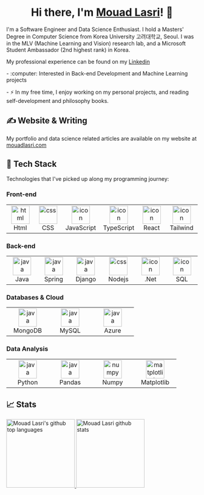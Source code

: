 
<!-- # ✨ Hi there, I'm Mouad Lasri 👋 -->

<h1 align="center">
  Hi there, I'm <a  target="_blank" rel="noopener noreferrer" href="https://mouadlasri.com/" title="My website">Mouad Lasri</a>! 👋
</h1>

<p>I'm a Software Engineer and Data Science Enthusiast. I hold a  Masters' Degree in Computer Science from Korea University 고려대학교, Seoul. I was in the MLV (Machine Learning and Vision) research lab, and a Microsoft Student Ambassador (2nd highest rank) in Korea.</p>
<p>My professional experience can be found on my <a  target="_blank" rel="noopener noreferrer" href="https://www.linkedin.com/in/mouad-lasri/">Linkedin</a></p>
<p>- :computer: Interested in Back-end Development and Machine Learning projects </p>
<p>- ⚡ In my free time, I enjoy working on my personal projects, and reading self-development and philosophy books.</p>


## &#x270d; Website & Writing
My portfolio and data science related articles are available on my website at <a href="https://mouadlasri.com/">mouadlasri.com</a>


## 🔧  Tech Stack

Technologies that I've picked up along my programming journey:

### Front-end

<table>
  <tr>
   <td align="center" width="96" border="1px solid red">
        <img src="https://skillicons.dev/icons?i=html" width="48" height="48" alt="html" />
      <br>Html
    </td>
    <td align="center" width="96">
        <img src="https://skillicons.dev/icons?i=css" width="48" height="48" alt="css" />
      <br>CSS
    </td>
     <td align="center" width="96">
        <img src="https://skillicons.dev/icons?i=js" alt="icon" width="48" height="48" />
      <br>JavaScript
    </td>
    <td align="center" width="96">
        <img src="https://skillicons.dev/icons?i=ts" alt="icon" width="48" height="48" />
      <br>TypeScript
    </td>
     <td align="center" width="96">
        <img src="https://skillicons.dev/icons?i=react" alt="icon" width="48" height="48" />
      <br>React
    </td>
     <td align="center" width="96">
        <img src="https://skillicons.dev/icons?i=tailwind" alt="icon" width="48" height="48" />
      <br>Tailwind
    </td>
  </tr>
</table>

### Back-end
<table>
  <tr>
   <td align="center" width="96">
        <img src="https://skillicons.dev/icons?i=java" width="48" height="48" alt="java" />
      <br>Java
    </td>
     <td align="center" width="96">
        <img src="https://skillicons.dev/icons?i=spring" width="48" height="48" alt="java" />
      <br>Spring
    </td>
     <td align="center" width="96">
        <img src="https://skillicons.dev/icons?i=django" width="48" height="48" alt="java" />
      <br>Django
    </td>
    <td align="center" width="96">
        <img src="https://skillicons.dev/icons?i=nodejs" width="48" height="48" alt="css" />
      <br>Nodejs
    </td>
     <td align="center" width="96">
        <img src="https://skillicons.dev/icons?i=dotnet" alt="icon" width="48" height="48" />
      <br>.Net
    </td>
    <td align="center" width="96">
        <img src="https://skillicons.dev/icons?i=mysql" alt="icon" width="48" height="48" />
      <br>SQL
    </td>
  </tr>
</table>

### Databases & Cloud
<table>
  <tr>
   <td align="center" width="96">
        <img src="https://skillicons.dev/icons?i=mongodb" width="48" height="48" alt="java" />
      <br>MongoDB
    </td>
     <td align="center" width="96">
        <img src="https://skillicons.dev/icons?i=mysql" width="48" height="48" alt="java" />
      <br>MySQL
    </td>
     <td align="center" width="96">
        <img src="https://skillicons.dev/icons?i=azure" width="48" height="48" alt="java" />
      <br>Azure
    </td>
  </tr>
</table>

### Data Analysis

<table>
  <tr>
   <td align="center" width="96">
        <img src="https://skillicons.dev/icons?i=python" width="48" height="48" alt="java" />
      <br>Python
    </td>
     <td align="center" width="96">
        <img src="https://raw.githubusercontent.com/LelouchFR/skill-icons/main/assets/pandas-dark.svg" width="48" height="48" alt="java" />
      <br>Pandas
    </td>
     <td align="center" width="96">
        <img src="https://github.com/LelouchFR/skill-icons/raw/main/assets/numpy-dark.svg" width="48" height="48" alt="numpy" />
      <br>Numpy
    </td>
    <td align="center" width="96">
        <img src="https://github.com/LelouchFR/skill-icons/raw/main/assets/matplotlib-dark.svg" width="48" height="48" alt="matplotlib" />
      <br>Matplotlib
    </td>
  </tr>
</table>

## &#x1f4c8; Stats
<a href="https://github.com/mouadlasri">
  <img height="180em" src="https://github-readme-stats.vercel.app/api/top-langs/?username=mouadlasri&theme=dark&layout=compact" alt="Mouad Lasri's github top languages" />
  <img height="180em" src="https://github-readme-stats.vercel.app/api?username=mouadlasri&show_icons=true&theme=dark&count_private=true" alt="Mouad Lasri github stats" />
</a>
<br/>
